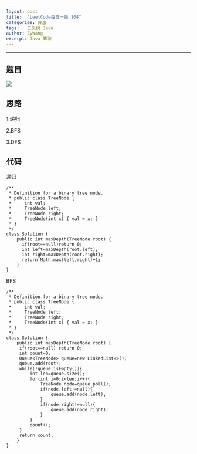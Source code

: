 ```yaml
---
layout: post
title:  "LeetCode每日一题 104"
categories: 算法
tags:   二叉树 Java 
author: ZyWang
excerpt: Java 算法 
---
```


****
## 题目 ##

![](https://s1.ax1x.com/2020/07/28/aVuiFS.jpg)

## 思路 ##

1.递归

2.BFS

3.DFS

## 代码 ##

递归

	/**
	 * Definition for a binary tree node.
	 * public class TreeNode {
	 *     int val;
	 *     TreeNode left;
	 *     TreeNode right;
	 *     TreeNode(int x) { val = x; }
	 * }
	 */
	class Solution {
	    public int maxDepth(TreeNode root) {
	      if(root==null)return 0;
	      int left=maxDepth(root.left);
	      int right=maxDepth(root.right);
	      return Math.max(left,right)+1;
	    }
	}

BFS
	
	/**
	 * Definition for a binary tree node.
	 * public class TreeNode {
	 *     int val;
	 *     TreeNode left;
	 *     TreeNode right;
	 *     TreeNode(int x) { val = x; }
	 * }
	 */
	class Solution {
	    public int maxDepth(TreeNode root) {
	     if(root==null) return 0;
	     int count=0;
	     Queue<TreeNode> queue=new LinkedList<>();
	     queue.add(root);
	     while(!queue.isEmpty()){
	         int len=queue.size();
	         for(int i=0;i<len;i++){
	             TreeNode node=queue.poll();
	             if(node.left!=null){
	                 queue.add(node.left);
	             }
	             if(node.right!=null){
	                 queue.add(node.right);
	             }
	         }
	         count++;
	     }
	     return count;
	    }
	}